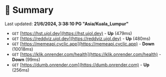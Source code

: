 # 📖 Summary
Last updated: **21/6/2024, 3:38:10 PG "Asia/Kuala_Lumpur"**

- `GET` [https://hst.ujol.dev](https://hst.ujol.dev) - **Up** (479ms)
- `GET` [https://reddviz.ujol.dev](https://reddviz.ujol.dev) - **Up** (480ms)
- `GET` [https://memeapi.cyclic.app](https://memeapi.cyclic.app) - **Down** (10018ms)
- `GET` [https://klik.onrender.com/health](https://klik.onrender.com/health) - **Down** (99ms)
- `GET` [https://dumb.onrender.com](https://dumb.onrender.com) - **Up** (256ms)
